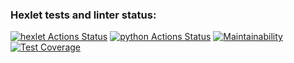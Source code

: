 ### Hexlet tests and linter status:
[![hexlet Actions Status](https://github.com/Safintim/python-project-lvl2/workflows/hexlet-check/badge.svg)](https://github.com/Safintim/python-project-lvl2/actions)
[![python Actions Status](https://github.com/Safintim/python-project-lvl2/workflows/python-ci/badge.svg)](https://github.com/Safintim/python-project-lvl2/actions)
[![Maintainability](https://api.codeclimate.com/v1/badges/22e481a5147693c54175/maintainability)](https://codeclimate.com/github/Safintim/python-project-lvl2/maintainability)
[![Test Coverage](https://api.codeclimate.com/v1/badges/22e481a5147693c54175/test_coverage)](https://codeclimate.com/github/Safintim/python-project-lvl2/test_coverage)